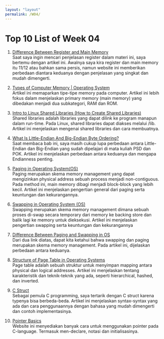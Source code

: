 ```yaml
---
layout: "layout"
permalink: /W04/
---
```


# Top 10 List of Week 04

1. [Difference Between Register and Main Memory](https://pediaa.com/difference-between-register-and-main-memory/)<br>
Saat saya ingin mencari penjelasan register dalam  materi ini, saya bertemu dengan artikel ini. Awalnya saya kira register dan main memory itu 11/12 atau bahkan sama persis, namun website ini memberikan perbedaan diantara keduanya dengan penjelasan yang singkat dan mudah dimengerti.

2. [Types of Computer Memory | Operating System](https://www.includehelp.com/operating-systems/types-of-computer-memory.aspx)<br>
Artikel ini memaparkan tipe-tipe memory pada computer. Artikel ini lebih fokus dalam menjelaskan primary memory (main memory) yang dibedakan menjadi dua subkategori, RAM dan ROM.

3. [Intro to Linux Shared Libraries (How to Create Shared Libraries)](https://www.thegeekstuff.com/2012/06/linux-shared-libraries/)<br>
Shared libraries adalah libraries yang dapat dilink ke program manapun dalam run-time. Pada Linux, shared libraries dapat diakses melalui /lib. Artikel ini menjelaskan mengenai shared libraries dan cara membuatnya. 

4. [What Is Little-Endian And Big-Endian Byte Ordering?](https://www.section.io/engineering-education/what-is-little-endian-and-big-endian/)<br>
Saat membaca bab ini, saya masih cukup lupa perbedaan antara Little-Endian dan Big-Endian yang sudah dipelajari di mata kuliah PSD dan POK. Artikel ini menjelaskan perbedaan antara keduanya dan mengapa Endianness penting.

5. [Paging in Operating System(OS)](https://www.guru99.com/paging-in-operating-system.html)<br>
Paging merupakan skema memory management yang dapat mengizinkan physical address
sebuah process menjadi non-contiguous. Pada method ini, main memory dibagi menjadi block-block yang lebih kecil. Artikel ini menjelaskan pengertian general dari paging serta keuntungan dan kekurangannya. 

6. [Swapping in Operating System (OS)](https://prepinsta.com/operating-systems/swapping/)<br>
Swapping merupakan skema memory management dimana sebuah proses di-swap secara temporary dari memory ke backing store dan balik lagi ke memory untuk dieksekusi. Artikel ini menjelaskan pengertian swapping serta keuntungan dan kekurangannya

7. [Difference Between Paging and Swapping in OS](https://techdifferences.com/difference-between-paging-and-swapping-in-os.html)<br>
Dari dua link diatas, dapat kita ketahui bahwa swapping dan paging merupakan skema memory management. Pada artikel ini, dijelaskan perbedaan antara keduanya.

8. [Structure of Page Table in Operating Systems](https://www.studytonight.com/operating-system/structure-of-page-table-in-operating-systems)<br>
Page table adalah sebuah struktur untuk menyimpan mapping antara physical dan logical addresses. Artikel ini menjelaskan tentang karakteristik dan teknik-teknik yang ada, seperti hierarchical, hashed, dan inverted.

9. [C Struct](https://www.programiz.com/c-programming/c-structures)<br>
Sebagai pemula C programming, saya tertarik dengan C struct karena typenya bisa berbeda-beda. Artikel ini menjelaskan syntax-syntax yang ada dan cara penggunaannya dengan bahasa yang mudah dimengerti dan contoh implementasinya.

10. [Pointer Basics](https://www.cs.fsu.edu/~myers/c++/notes/pointers1.html)<br>
Website ini menyediakan banyak cara untuk menggunakan pointer pada C-language. Termasuk men-declare, notasi dan initialisasinya.

